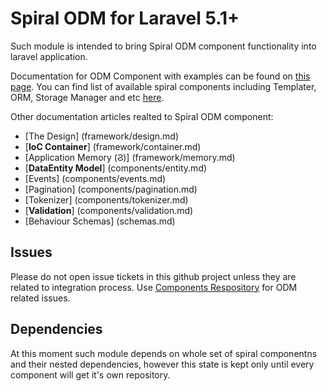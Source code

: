 # Spiral ODM for Laravel 5.1+
Such module is intended to bring Spiral ODM component functionality into laravel application.

Documentation for ODM Component with examples can be found on [this page](https://github.com/spiral/guide/blob/master/odm/overview.md). You can find list of available spiral components including Templater, ORM, Storage Manager and etc [here](https://github.com/spiral/components).

Other documentation articles realted to Spiral ODM component:
* [The Design] (framework/design.md) 
* [**IoC Container**] (framework/container.md)
* [Application Memory (&#1000;)] (framework/memory.md)
* [**DataEntity Model**] (components/entity.md)
* [Events] (components/events.md)
* [Pagination] (components/pagination.md)
* [Tokenizer] (components/tokenizer.md)
* [**Validation**] (components/validation.md)
* [Behaviour Schemas] (schemas.md)

## Issues
Please do not open issue tickets in this github project unless they are related to integration process. Use [Components Respository](https://github.com/spiral/components) for ODM related issues.

## Dependencies
At this moment such module depends on whole set of spiral componentns and their nested dependencies, however this state is kept only until every component will get it's own repository.
